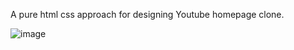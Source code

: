 A pure html css approach for designing Youtube homepage clone.

![image](https://github.com/user-attachments/assets/82051ece-8bc3-479d-bde8-3c144837abaa)
